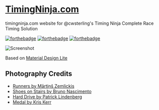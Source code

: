 # [TimingNinja.com](http://TimingNinja.com)
timingninja.com website for @cwsterling's Timing Ninja Complete Race Timing Solution

[![forthebadge](http://forthebadge.com/images/badges/compatibility-club-penguin.svg)](http://forthebadge.com) [![forthebadge](http://forthebadge.com/images/badges/built-by-developers.svg)](http://forthebadge.com) [![forthebadge](http://forthebadge.com/images/badges/does-not-contain-msg.svg)](http://forthebadge.com) 

![Screenshot](https://i.imgur.com/RF1qxw6.jpg)

Based on [Material Design Lite](https://getmdl.io/)

## Photography Credits

* [Runners by Mārtiņš Zemlickis](https://unsplash.com/photos/NPFu4GfFZ7E)
* [Shoes on Stairs by Bruno Nascimento](https://unsplash.com/photos/PHIgYUGQPvU)
* [Hard Drive by Patrick Lindenberg](https://unsplash.com/photos/1iVKwElWrPA)
* [Medal by Kris Kerr](https://unsplash.com/photos/6X7y8b0IN6M)
